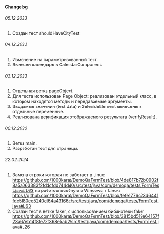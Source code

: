 #### Changelog
###### 05.12.2023
1. Создан тест shouldHaveCityTest

###### 04.12.2023
1. Изменение на параметризованный тест.
2. Вынесен календарь в CalendarComponent.

###### 03.12.2023
1. Отдельная ветка pageObject.
2. Для теста использован Page Object: реализован отдельный класс, в котором находятся методы и передаваемые аргументы.
3. Вводимые значения (test data) и SelenideElement вынесены в отдельные переменные.
4. Реализована верификация отображаемого результата (verifyResult).

###### 02.12.2023
1. Ветка main.
2. Разработан тест для страницы.

###### 22.02.2024
1. Замена строки которая не работает в Linux:
https://github.com/1000karat/DemoQaFormTest/blob/4de817b72b0902f8a5a063383f2fddcfdd744dd0/src/test/java/com/demoqa/tests/FormTest.java#L63
на работоспособную в Windows + Linux:
https://github.com/1000karat/DemoQaFormTest/blob/fefe1776c23d6441fdc5f80ee5240c164a43166e/src/test/java/com/demoqa/tests/FormTest.java#L63
2. Создан тест в ветке faker, с использованием библиотеки faker
https://github.com/1000karat/DemoQaFormTest/blob/3815bd519e64157f23a67eb14f8fe73f368e5ab2/src/test/java/com/demoqa/tests/FormTest.java#L26
